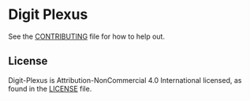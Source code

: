 
# Digit Plexus

See the [CONTRIBUTING](CONTRIBUTING.md) file for how to help out.

## License
Digit-Plexus is Attribution-NonCommercial 4.0 International licensed, as found in the [LICENSE](LICENSE) file.
